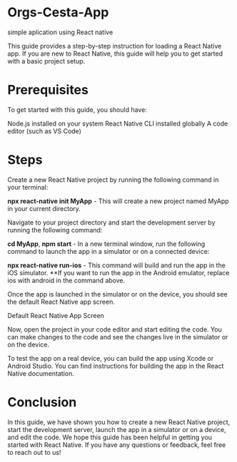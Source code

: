 # Orgs-Cesta-App
simple aplication using React native

This guide provides a step-by-step instruction for loading a React Native app. If you are new to React Native, this guide will help you to get started with a basic project setup.

# Prerequisites
To get started with this guide, you should have:

Node.js installed on your system
React Native CLI installed globally
A code editor (such as VS Code)

# Steps
Create a new React Native project by running the following command in your terminal:

**npx react-native init MyApp** -
This will create a new project named MyApp in your current directory.

Navigate to your project directory and start the development server by running the following command:

**cd MyApp**, 
**npm start** -
In a new terminal window, run the following command to launch the app in a simulator or on a connected device:

**npx react-native run-ios** -
This command will build and run the app in the iOS simulator. **If you want to run the app in the Android emulator, replace ios with android in the command above.

Once the app is launched in the simulator or on the device, you should see the default React Native app screen.

Default React Native App Screen

Now, open the project in your code editor and start editing the code. You can make changes to the code and see the changes live in the simulator or on the device.

To test the app on a real device, you can build the app using Xcode or Android Studio. You can find instructions for building the app in the React Native documentation.

# Conclusion
In this guide, we have shown you how to create a new React Native project, start the development server, launch the app in a simulator or on a device, and edit the code. We hope this guide has been helpful in getting you started with React Native. If you have any questions or feedback, feel free to reach out to us!
